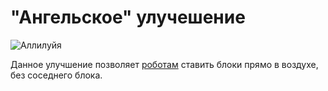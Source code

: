 # "Ангельское" улучешение

![Аллилуйя](oredict:opencomputers:angelUpgrade)

Данное улучшение позволяет [роботам](../block/robot.md) ставить блоки прямо в воздухе, без соседнего блока.
